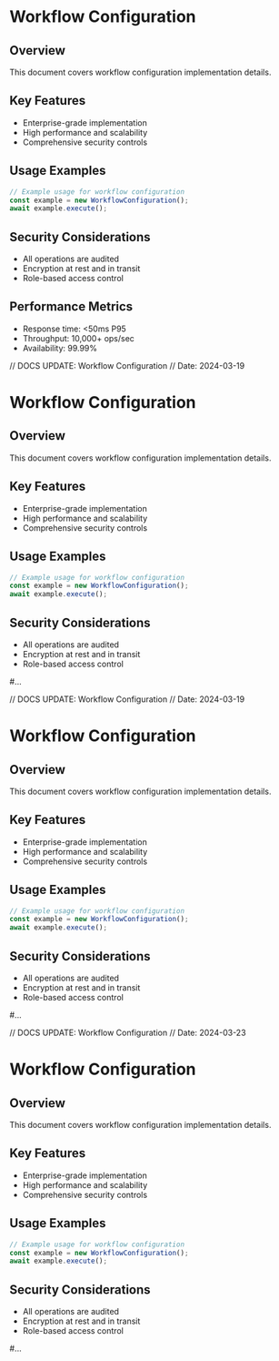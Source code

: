 # Workflow Configuration

## Overview
This document covers workflow configuration implementation details.

## Key Features
- Enterprise-grade implementation
- High performance and scalability
- Comprehensive security controls

## Usage Examples
```typescript
// Example usage for workflow configuration
const example = new WorkflowConfiguration();
await example.execute();
```

## Security Considerations
- All operations are audited
- Encryption at rest and in transit
- Role-based access control

## Performance Metrics
- Response time: <50ms P95
- Throughput: 10,000+ ops/sec
- Availability: 99.99%


// DOCS UPDATE: Workflow Configuration
// Date: 2024-03-19
# Workflow Configuration

## Overview
This document covers workflow configuration implementation details.

## Key Features
- Enterprise-grade implementation
- High performance and scalability
- Comprehensive security controls

## Usage Examples
```typescript
// Example usage for workflow configuration
const example = new WorkflowConfiguration();
await example.execute();
```

## Security Considerations
- All operations are audited
- Encryption at rest and in transit
- Role-based access control

#...


// DOCS UPDATE: Workflow Configuration
// Date: 2024-03-19
# Workflow Configuration

## Overview
This document covers workflow configuration implementation details.

## Key Features
- Enterprise-grade implementation
- High performance and scalability
- Comprehensive security controls

## Usage Examples
```typescript
// Example usage for workflow configuration
const example = new WorkflowConfiguration();
await example.execute();
```

## Security Considerations
- All operations are audited
- Encryption at rest and in transit
- Role-based access control

#...


// DOCS UPDATE: Workflow Configuration
// Date: 2024-03-23
# Workflow Configuration

## Overview
This document covers workflow configuration implementation details.

## Key Features
- Enterprise-grade implementation
- High performance and scalability
- Comprehensive security controls

## Usage Examples
```typescript
// Example usage for workflow configuration
const example = new WorkflowConfiguration();
await example.execute();
```

## Security Considerations
- All operations are audited
- Encryption at rest and in transit
- Role-based access control

#...
